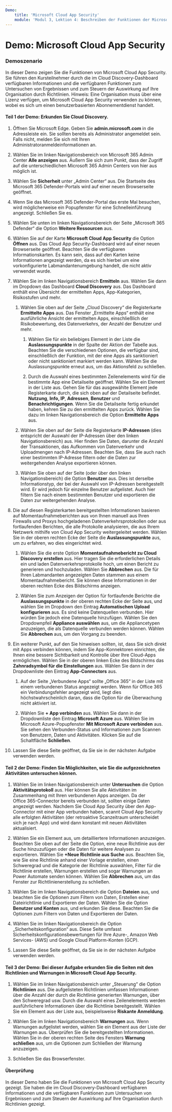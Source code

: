 ```yaml
---
Demo:
    title: 'Microsoft Cloud App Security'
    module: 'Modul 3, Lektion 4: Beschreiben der Funktionen der Microsoft-Sicherheitslösungen: Beschreiben des Bedrohungsschutzes mit Microsoft 365 Defender'
---
```



# Demo: Microsoft Cloud App Security

### Demoszenario
In dieser Demo zeigen Sie die Funktionen von Microsoft Cloud App Security.  Sie führen den Kursteilnehmer durch die im Cloud Discovery-Dashboard verfügbaren Informationen und die verfügbaren Funktionen zum Untersuchen von Ergebnissen und zum Steuern der Auswirkung auf Ihre Organisation durch Richtlinien.  Hinweis:  Eine Organisation muss über eine Lizenz verfügen, um Microsoft Cloud App Security verwenden zu können, wobei es sich um einen benutzerbasierten Abonnementdienst handelt.  

#### Teil 1 der Demo: Erkunden Sie Cloud Discovery.

1. Öffnen Sie Microsoft Edge. Geben Sie **admin.microsoft.com** in die Adressleiste ein.  Sie sollten bereits als Administrator angemeldet sein.  Falls nicht, melden Sie sich mit Ihren Administratoranmeldeinformationen an.

1. Wählen Sie im linken Navigationsbereich von Microsoft 365 Admin Center **Alle anzeigen** aus.  Äußern Sie sich zum Punkt, dass der Zugriff auf die unterschiedlichen Microsoft 365 Admin Centers von hier aus möglich ist.

1. Wählen Sie **Sicherheit** unter „Admin Center“ aus.  Die Startseite des Microsoft 365 Defender-Portals wird auf einer neuen Browserseite geöffnet.  

1. Wenn Sie das Microsoft 365 Defender-Portal das erste Mal besuchen, wird möglicherweise ein Popupfenster für eine Schnelleinführung angezeigt.  Schließen Sie es.

1. Wählen Sie unten im linken Navigationsbereich der Seite „Microsoft 365 Defender“ die Option **Weitere Ressourcen** aus.

1. Wählen Sie auf der Karte **Microsoft Cloud App Security** die Option **Öffnen** aus.  Das Cloud App Security-Dashboard wird auf einer neuen Browserseite geöffnet.  Beachten Sie die verfügbaren Informationskarten.  Es kann sein, dass auf den Karten keine Informationen angezeigt werden, da es sich hierbei um eine vorkonfigurierte Labmandantenumgebung handelt, die nicht aktiv verwendet wurde.  

1. Wählen Sie im linken Navigationsbereich **Ermitteln** aus. Wählen Sie dann im Dropdown das Dashboard **Cloud Discovery** aus.  Das Dashboard enthält eine Übersicht der ermittelten Apps, App-Kategorien, Risikostufen und mehr.  

    1. Wählen Sie oben auf der Seite „Cloud Discovery“ die Registerkarte **Ermittelte Apps** aus.  Das Fenster „Ermittelte Apps“ enthält eine ausführliche Ansicht der ermittelten Apps, einschließlich der Risikobewertung, des Datenverkehrs, der Anzahl der Benutzer und mehr.

        1. Wählen Sie für ein beliebiges Element in der Liste die **Auslassungspunkte** in der Spalte der Aktion der Tabelle aus.  Beachten Sie die verschiedenen Optionen, die verfügbar sind, einschließlich der Funktion, mit der eine Apps als sanktioniert oder nicht sanktioniert markiert werden kann.  Wählen Sie die Auslassungspunkte erneut aus, um das Aktionsfeld zu schließen.

        1. Durch die Auswahl eines bestimmten Zeilenelements wird für die bestimmte App eine Detailseite geöffnet.  Wählen Sie ein Element in der Liste aus.  Gehen Sie für das ausgewählte Element jede Registerkarte durch, die sich oben auf der Detailseite befindet.  **Nutzung**, **Info, IP**, **Adressen**, **Benutzer** und **Benachrichtigungen**. Wenn Sie die Detailseite fertig erkundet haben, kehren Sie zu den ermittelten Apps zurück. Wählen Sie dazu im linken Navigationsbereich die Option **Ermittelte Apps** aus.

    1. Wählen Sie oben auf der Seite die Registerkarte **IP-Adressen** (dies entspricht der Auswahl der IP-Adressen über den linken Navigationsbereich) aus.  Hier finden Sie Daten, darunter die Anzahl der Transaktionen, das Aufkommen von Datenverkehr und Uploadmengen nach IP-Adressen.  Beachten Sie, dass Sie auch nach einer bestimmten IP-Adresse filtern oder die Daten zur weitergehenden Analyse exportieren können.

    1. Wählen Sie oben auf der Seite (oder über den linken Navigationsbereich) die Option **Benutzer** aus.  Dies ist derselbe Informationstyp, der bei der Auswahl von IP-Adressen bereitgestellt wird. Er wird jedoch für einzelne Benutzer aufgelistet.  Auch hier filtern Sie nach einem bestimmten Benutzer und exportieren die Daten zur weitergehenden Analyse.

1. Die auf diesen Registerkarten bereitgestellten Informationen basieren auf Momentaufnahmeberichten aus von Ihnen manuell aus Ihren Firewalls und Proxys hochgeladenen Datenverkehrsprotokollen oder aus fortlaufenden Berichten, die alle Protokolle analysieren, die aus Ihrem Netzwerk mithilfe von Cloud App Security weitergeleitet werden.  Wählen Sie in der oberen rechten Ecke der Seite die **Auslassungspunkte** aus, um zu erfahren, wo dies eingerichtet wird.

    1. Wählen Sie die erste Option **Momentaufnahmebericht zu Cloud Discovery erstellen** aus. Hier tragen Sie die erforderlichen Details ein und laden Datenverkehrsprotokolle hoch, um einen Bericht zu generieren und hochzuladen.  Wählen Sie **Abbrechen** aus.  Die für Ihren Labmandanten angezeigten Daten stammen aus einem Momentaufnahmebericht. Sie können diese Informationen in der oberen rechten Ecke des Bildschirms anzeigen.

    1. Wählen Sie zum Anzeigen der Option für fortlaufende Berichte die **Auslassungspunkte** in der oberen rechten Ecke der Seite aus, und wählen Sie im Dropdown den Eintrag **Automatischen Upload konfigurieren** aus.  Es sind keine Datenquellen verbunden. Hier würden Sie jedoch eine Datenquelle hinzufügen. Wählen Sie den Dropdownpfeil **Appliance auswählen** aus, um die Appliancetypen anzuzeigen, die als Datenquelle verbunden werden können.  Wählen Sie **Abbrechen** aus, um den Vorgang zu beenden.

1. Ein weiterer Punkt, auf den Sie hinweisen sollten, ist, dass Sie sich direkt mit Apps verbinden können, indem Sie App-Konnektoren einrichten, die Ihnen eine bessere Sichtbarkeit und Kontrolle über Ihre Cloud-Apps ermöglichen. Wählen Sie in der oberen linken Ecke des Bildschirms das **Zahnradsymbol für die Einstellungen** aus. Wählen Sie dann in der Dropdownliste den Eintrag **App-Connectors** aus.  

    1. Auf der Seite „Verbundene Apps“ sollte „Office 365“ in der Liste mit einem verbundenen Status angezeigt werden.  Wenn für Office 365 ein Verbindungsfehler angezeigt wird, liegt dies höchstwahrscheinlich daran, dass die Option für die Überwachung nicht aktiviert ist.

    1. Wählen Sie **+ App verbinden** aus. Wählen Sie dann in der Dropdownliste den Eintrag **Microsoft Azure** aus.  Wählen Sie im Microsoft Azure-Popupfenster **Mit Microsoft Azure verbinden** aus.  Sie sehen den Verbunden-Status und Informationen zum Scannen von Benutzern, Daten und Aktivitäten.  Klicken Sie auf die Schaltfläche **Schließen**.

1. Lassen Sie diese Seite geöffnet, da Sie sie in der nächsten Aufgabe verwenden werden.

#### Teil 2 der Demo: Finden Sie Möglichkeiten, wie Sie die aufgezeichneten Aktivitäten untersuchen können.

1. Wählen Sie im linken Navigationsbereich unter **Untersuchen** die Option **Aktivitätsprotokoll** aus.  Hier können Sie alle Aktivitäten im Zusammenhang mit Ihren verbundenen Apps anzeigen.   Da der Office 365-Connector bereits verbunden ist, sollten einige Daten angezeigt werden. Nachdem Sie Cloud App Security über den App-Connector mit einer App verbunden haben, scannt Cloud App Security alle erfolgten Aktivitäten (der retroaktive Scanzeitraum unterscheidet sich je nach App) und wird dann konstant mit neuen Aktivitäten aktualisiert.  

1. Wählen Sie ein Element aus, um detailliertere Informationen anzuzeigen. Beachten Sie oben auf der Seite die Option, eine neue Richtlinie aus der Suche hinzuzufügen oder die Daten für weitere Analysen zu exportieren.  Wählen Sie **+Neue Richtlinie aus Suche** aus.  Beachten Sie, wie Sie eine Richtlinie anhand einer Vorlage erstellen, einen Schweregrad und die Kategorie der Richtlinie auswählen, Filter für die Richtlinie erstellen, Warnungen erstellen und sogar Warnungen an Power Automate senden können.  Wählen Sie **Abbrechen** aus, um das Fenster zur Richtlinienerstellung zu schließen.

1. Wählen Sie im linken Navigationsbereich die Option **Dateien** aus, und beachten Sie die Optionen zum Filtern von Daten, Erstellen einer Dateirichtlinie und Exportieren der Daten.  Wählen Sie die Option **Benutzer und Konten** aus, und erkunden Sie diese.  Beachten Sie die Optionen zum Filtern von Daten und Exportieren der Daten.

1. Wählen Sie im linken Navigationsbereich die Option „Sicherheitskonfiguration“ aus. Diese Seite umfasst Sicherheitskonfigurationsbewertungen für Ihre Azure-, Amazon Web Services- (AWS) und Google Cloud Platform-Konten (GCP).

1. Lassen Sie diese Seite geöffnet, da Sie sie in der nächsten Aufgabe verwenden werden.


#### Teil 3 der Demo: Bei dieser Aufgabe erkunden Sie die Seiten mit den Richtlinien und Warnungen in Microsoft Cloud App Security.

1. Wählen Sie im linken Navigationsbereich unter „Steuerung“ die Option **Richtlinien** aus.  Die aufgelisteten Richtlinien umfassen Informationen über die Anzahl der durch die Richtlinie generierten Warnungen, über den Schweregrad usw. Durch die Auswahl eines Zeilenelements werden ausführlichere Informationen über die Richtlinie bereitgestellt. Wählen Sie ein Element aus der Liste aus, beispielsweise **Riskante Anmeldung**.  

1. Wählen Sie im linken Navigationsbereich **Warnungen** aus.  Wenn Warnungen aufgelistet werden, wählen Sie ein Element aus der Liste der Warnungen aus. Überprüfen Sie die bereitgestellten Informationen.  Wählen Sie in der oberen rechten Seite des Fensters **Warnung schließen** aus, um die Optionen zum Schließen der Warnung anzuzeigen.  

1. Schließen Sie das Browserfenster.

#### Überprüfung
In dieser Demo haben Sie die Funktionen von Microsoft Cloud App Security gezeigt.  Sie haben die im Cloud Discovery-Dashboard verfügbaren Informationen und die verfügbaren Funktionen zum Untersuchen von Ergebnissen und zum Steuern der Auswirkung auf Ihre Organisation durch Richtlinien gezeigt.
